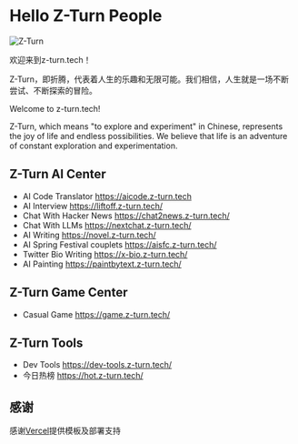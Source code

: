 # Hello Z-Turn People

![Z-Turn](https://upyun.xuqiming.tech/z-turn/z-turn-logo.png)

欢迎来到z-turn.tech！

Z-Turn，即折腾，代表着人生的乐趣和无限可能。我们相信，人生就是一场不断尝试、不断探索的冒险。

Welcome to z-turn.tech!

Z-Turn, which means "to explore and experiment" in Chinese, represents the joy of life and endless possibilities. We believe that life is an adventure of constant exploration and experimentation.

## Z-Turn AI Center

- AI Code Translator <https://aicode.z-turn.tech>
- AI Interview <https://liftoff.z-turn.tech/>
- Chat With Hacker News <https://chat2news.z-turn.tech/>
- Chat With LLMs <https://nextchat.z-turn.tech/>
- AI Writing <https://novel.z-turn.tech/>
- AI Spring Festival couplets <https://aisfc.z-turn.tech/>
- Twitter Bio Writing <https://x-bio.z-turn.tech/>
- AI Painting <https://paintbytext.z-turn.tech/>

## Z-Turn Game Center

- Casual Game <https://game.z-turn.tech/>

## Z-Turn Tools

- Dev Tools <https://dev-tools.z-turn.tech/>
- 今日热榜 <https://hot.z-turn.tech/>

## 感谢
感谢[Vercel](https://vercel.com)提供模板及部署支持
